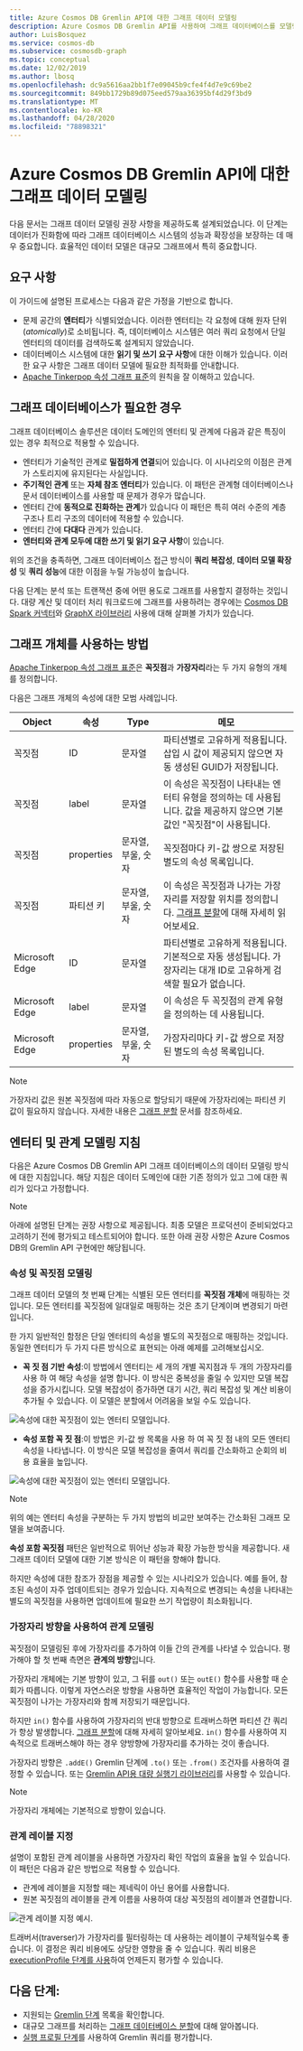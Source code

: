 ```yaml
---
title: Azure Cosmos DB Gremlin API에 대한 그래프 데이터 모델링
description: Azure Cosmos DB Gremlin API를 사용하여 그래프 데이터베이스를 모델링하는 방법을 알아봅니다. 이 문서에서는 그래프 데이터베이스와 모범 사례를 사용하여 엔터티 및 관계를 모델링하는 경우를 설명합니다.
author: LuisBosquez
ms.service: cosmos-db
ms.subservice: cosmosdb-graph
ms.topic: conceptual
ms.date: 12/02/2019
ms.author: lbosq
ms.openlocfilehash: dc9a5616aa2bb1f7e09045b9cfe4f4d7e9c69be2
ms.sourcegitcommit: 849bb1729b89d075eed579aa36395bf4d29f3bd9
ms.translationtype: MT
ms.contentlocale: ko-KR
ms.lasthandoff: 04/28/2020
ms.locfileid: "78898321"
---
```

# <a name="graph-data-modeling-for-azure-cosmos-db-gremlin-api"></a>Azure Cosmos DB Gremlin API에 대한 그래프 데이터 모델링

다음 문서는 그래프 데이터 모델링 권장 사항을 제공하도록 설계되었습니다. 이 단계는 데이터가 진화함에 따라 그래프 데이터베이스 시스템의 성능과 확장성을 보장하는 데 매우 중요합니다. 효율적인 데이터 모델은 대규모 그래프에서 특히 중요합니다.

## <a name="requirements"></a>요구 사항

이 가이드에 설명된 프로세스는 다음과 같은 가정을 기반으로 합니다.
 * 문제 공간의 **엔터티**가 식별되었습니다. 이러한 엔터티는 각 요청에 대해 원자 단위(_atomically_)로 소비됩니다. 즉, 데이터베이스 시스템은 여러 쿼리 요청에서 단일 엔터티의 데이터를 검색하도록 설계되지 않았습니다.
 * 데이터베이스 시스템에 대한 **읽기 및 쓰기 요구 사항**에 대한 이해가 있습니다. 이러한 요구 사항은 그래프 데이터 모델에 필요한 최적화를 안내합니다.
 * [Apache Tinkerpop 속성 그래프 표준](https://tinkerpop.apache.org/docs/current/reference/#graph-computing)의 원칙을 잘 이해하고 있습니다.

## <a name="when-do-i-need-a-graph-database"></a>그래프 데이터베이스가 필요한 경우

그래프 데이터베이스 솔루션은 데이터 도메인의 엔터티 및 관계에 다음과 같은 특징이 있는 경우 최적으로 적용할 수 있습니다. 

* 엔터티가 기술적인 관계로 **밀접하게 연결**되어 있습니다. 이 시나리오의 이점은 관계가 스토리지에 유지된다는 사실입니다.
* **주기적인 관계** 또는 **자체 참조 엔터티**가 있습니다. 이 패턴은 관계형 데이터베이스나 문서 데이터베이스를 사용할 때 문제가 경우가 많습니다.
* 엔터티 간에 **동적으로 진화하는 관계**가 있습니다 이 패턴은 특히 여러 수준의 계층 구조나 트리 구조의 데이터에 적용할 수 있습니다.
* 엔터티 간에 **다대다** 관계가 있습니다.
* **엔터티와 관계 모두에 대한 쓰기 및 읽기 요구 사항**이 있습니다. 

위의 조건을 충족하면, 그래프 데이터베이스 접근 방식이 **쿼리 복잡성**, **데이터 모델 확장성** 및 **쿼리 성능**에 대한 이점을 누릴 가능성이 높습니다.

다음 단계는 분석 또는 트랜잭션 중에 어떤 용도로 그래프를 사용할지 결정하는 것입니다. 대량 계산 및 데이터 처리 워크로드에 그래프를 사용하려는 경우에는 [Cosmos DB Spark 커넥터](https://docs.microsoft.com/azure/cosmos-db/spark-connector)와 [GraphX 라이브러리](https://spark.apache.org/graphx/) 사용에 대해 살펴볼 가치가 있습니다. 

## <a name="how-to-use-graph-objects"></a>그래프 개체를 사용하는 방법

[Apache Tinkerpop 속성 그래프 표준](https://tinkerpop.apache.org/docs/current/reference/#graph-computing)은 **꼭짓점**과 **가장자리**라는 두 가지 유형의 개체를 정의합니다. 

다음은 그래프 개체의 속성에 대한 모범 사례입니다.

| Object | 속성 | Type | 메모 |
| --- | --- | --- |  --- |
| 꼭짓점 | ID | 문자열 | 파티션별로 고유하게 적용됩니다. 삽입 시 값이 제공되지 않으면 자동 생성된 GUID가 저장됩니다. |
| 꼭짓점 | label | 문자열 | 이 속성은 꼭짓점이 나타내는 엔터티 유형을 정의하는 데 사용됩니다. 값을 제공하지 않으면 기본값인 "꼭짓점"이 사용됩니다. |
| 꼭짓점 | properties | 문자열, 부울, 숫자 | 꼭짓점마다 키-값 쌍으로 저장된 별도의 속성 목록입니다. |
| 꼭짓점 | 파티션 키 | 문자열, 부울, 숫자 | 이 속성은 꼭짓점과 나가는 가장자리를 저장할 위치를 정의합니다. [그래프 분할](graph-partitioning.md)에 대해 자세히 읽어보세요. |
| Microsoft Edge | ID | 문자열 | 파티션별로 고유하게 적용됩니다. 기본적으로 자동 생성됩니다. 가장자리는 대개 ID로 고유하게 검색할 필요가 없습니다. |
| Microsoft Edge | label | 문자열 | 이 속성은 두 꼭짓점의 관계 유형을 정의하는 데 사용됩니다. |
| Microsoft Edge | properties | 문자열, 부울, 숫자 | 가장자리마다 키-값 쌍으로 저장된 별도의 속성 목록입니다. |

> [!NOTE]
> 가장자리 값은 원본 꼭짓점에 따라 자동으로 할당되기 때문에 가장자리에는 파티션 키 값이 필요하지 않습니다. 자세한 내용은 [그래프 분할](graph-partitioning.md) 문서를 참조하세요.

## <a name="entity-and-relationship-modeling-guidelines"></a>엔터티 및 관계 모델링 지침

다음은 Azure Cosmos DB Gremlin API 그래프 데이터베이스의 데이터 모델링 방식에 대한 지침입니다. 해당 지침은 데이터 도메인에 대한 기존 정의가 있고 그에 대한 쿼리가 있다고 가정합니다.

> [!NOTE]
> 아래에 설명된 단계는 권장 사항으로 제공됩니다. 최종 모델은 프로덕션이 준비되었다고 고려하기 전에 평가되고 테스트되어야 합니다. 또한 아래 권장 사항은 Azure Cosmos DB의 Gremlin API 구현에만 해당됩니다. 

### <a name="modeling-vertices-and-properties"></a>속성 및 꼭짓점 모델링 

그래프 데이터 모델의 첫 번째 단계는 식별된 모든 엔터티를 **꼭짓점 개체**에 매핑하는 것입니다. 모든 엔터티를 꼭짓점에 일대일로 매핑하는 것은 초기 단계이며 변경되기 마련입니다.

한 가지 일반적인 함정은 단일 엔터티의 속성을 별도의 꼭짓점으로 매핑하는 것입니다. 동일한 엔터티가 두 가지 다른 방식으로 표현되는 아래 예제를 고려해보십시오.

* **꼭 짓 점 기반 속성**:이 방법에서 엔터티는 세 개의 개별 꼭지점과 두 개의 가장자리를 사용 하 여 해당 속성을 설명 합니다. 이 방식은 중복성을 줄일 수 있지만 모델 복잡성을 증가시킵니다. 모델 복잡성이 증가하면 대기 시간, 쿼리 복잡성 및 계산 비용이 추가될 수 있습니다. 이 모델은 분할에서 어려움을 보일 수도 있습니다.

![속성에 대한 꼭짓점이 있는 엔터티 모델입니다.](./media/graph-modeling/graph-modeling-1.png)

* **속성 포함 꼭 짓 점**:이 방법은 키-값 쌍 목록을 사용 하 여 꼭 짓 점 내의 모든 엔터티 속성을 나타냅니다. 이 방식은 모델 복잡성을 줄여서 쿼리를 간소화하고 순회의 비용 효율을 높입니다.

![속성에 대한 꼭짓점이 있는 엔터티 모델입니다.](./media/graph-modeling/graph-modeling-2.png)

> [!NOTE]
> 위의 예는 엔터티 속성을 구분하는 두 가지 방법의 비교만 보여주는 간소화된 그래프 모델을 보여줍니다.

**속성 포함 꼭짓점** 패턴은 일반적으로 뛰어난 성능과 확장 가능한 방식을 제공합니다. 새 그래프 데이터 모델에 대한 기본 방식은 이 패턴을 향해야 합니다.

하지만 속성에 대한 참조가 장점을 제공할 수 있는 시나리오가 있습니다. 예를 들어, 참조된 속성이 자주 업데이트되는 경우가 있습니다. 지속적으로 변경되는 속성을 나타내는 별도의 꼭짓점을 사용하면 업데이트에 필요한 쓰기 작업량이 최소화됩니다.

### <a name="relationship-modeling-with-edge-directions"></a>가장자리 방향을 사용하여 관계 모델링

꼭짓점이 모델링된 후에 가장자리를 추가하여 이들 간의 관계를 나타낼 수 있습니다. 평가해야 할 첫 번째 측면은 **관계의 방향**입니다. 

가장자리 개체에는 기본 방향이 있고, 그 뒤를 `out()` 또는 `outE()` 함수를 사용할 때 순회가 따릅니다. 이렇게 자연스러운 방향을 사용하면 효율적인 작업이 가능합니다. 모든 꼭짓점이 나가는 가장자리와 함께 저장되기 때문입니다. 

하지만 `in()` 함수를 사용하여 가장자리의 반대 방향으로 트래버스하면 파티션 간 쿼리가 항상 발생합니다. [그래프 분할](graph-partitioning.md)에 대해 자세히 알아보세요. `in()` 함수를 사용하여 지속적으로 트래버스해야 하는 경우 양방향에 가장자리를 추가하는 것이 좋습니다.

가장자리 방향은 `.addE()` Gremlin 단계에 `.to()` 또는 `.from()` 조건자를 사용하여 결정할 수 있습니다. 또는 [Gremlin API용 대량 실행기 라이브러리](bulk-executor-graph-dotnet.md)를 사용할 수 있습니다.

> [!NOTE]
> 가장자리 개체에는 기본적으로 방향이 있습니다.

### <a name="relationship-labeling"></a>관계 레이블 지정

설명이 포함된 관계 레이블을 사용하면 가장자리 확인 작업의 효율을 높일 수 있습니다. 이 패턴은 다음과 같은 방법으로 적용할 수 있습니다.
* 관계에 레이블을 지정할 때는 제네릭이 아닌 용어를 사용합니다.
* 원본 꼭짓점의 레이블을 관계 이름을 사용하여 대상 꼭짓점의 레이블과 연결합니다.

![관계 레이블 지정 예시.](./media/graph-modeling/graph-modeling-3.png)

트래버서(traverser)가 가장자리를 필터링하는 데 사용하는 레이블이 구체적일수록 좋습니다. 이 결정은 쿼리 비용에도 상당한 영향을 줄 수 있습니다. 쿼리 비용은 [executionProfile 단계를 사용](graph-execution-profile.md)하여 언제든지 평가할 수 있습니다.


## <a name="next-steps"></a>다음 단계: 
* 지원되는 [Gremlin 단계](gremlin-support.md) 목록을 확인합니다.
* 대규모 그래프를 처리하는 [그래프 데이터베이스 분할](graph-partitioning.md)에 대해 알아봅니다.
* [실행 프로필 단계](graph-execution-profile.md)를 사용하여 Gremlin 쿼리를 평가합니다.
